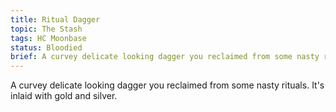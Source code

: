 ```yaml
---
title: Ritual Dagger
topic: The Stash
tags: HC Moonbase
status: Bloodied
brief: A curvey delicate looking dagger you reclaimed from some nasty rituals. 
---
```


A curvey delicate looking dagger you reclaimed from some nasty rituals. It's inlaid with gold and silver. 